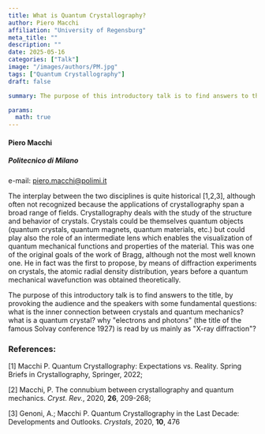 ```yaml
---
title: What is Quantum Crystallography?
author: Piero Macchi
affiliation: "University of Regensburg"
meta_title: ""
description: ""
date: 2025-05-16
categories: ["Talk"]
image: "/images/authors/PM.jpg"
tags: ["Quantum Crystallography"]
draft: false

summary: The purpose of this introductory talk is to find answers to the title, by provoking the audience and the speakers with some fundamental questions of what is the inner  connection between crystals and quantum mechanics? what is a quantum crystal?

params:
  math: true
---
```


#### Piero Macchi

##### Politecnico di Milano

e-mail: piero.macchi@polimi.it


The interplay between the two disciplines is quite historical [1,2,3], although often not recognized because the applications of crystallography span a broad range of fields.
Crystallography deals with the study of the structure and behavior of crystals. Crystals could be themselves quantum objects (quantum crystals, quantum magnets, quantum materials, etc.) but could play also the role of an intermediate lens which enables the visualization of quantum mechanical functions and properties of the material. This was one of the original goals of the work of Bragg, although not the most well known one. He in fact was the first to propose, by means of diffraction experiments on crystals, the atomic radial density distribution, years before a quantum mechanical wavefunction was obtained theoretically.

The purpose of this introductory talk is to find answers to the title, by provoking the audience and the speakers with some fundamental questions: what is the inner connection between crystals and quantum mechanics? what is a quantum crystal? why "electrons and photons" (the title of the famous Solvay conference 1927) is read by us mainly as "X-ray diffraction"?


### References:

[1] Macchi P. Quantum Crystallography: Expectations vs. Reality. Spring Briefs in Crystallography, Springer, 2022;

[2] Macchi, P. The connubium between crystallography and quantum mechanics. *Cryst. Rev.*, 2020, **26**, 209-268;

[3] Genoni, A.; Macchi P. Quantum Crystallography in the Last Decade: Developments and Outlooks. *Crystals*, 2020, **10**, 476 